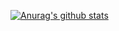 [![Anurag's github stats](https://github-readme-stats.vercel.app/api?username=hoseadevops)](https://github.com/anuraghazra/github-readme-stats)
